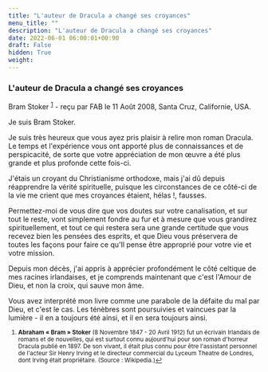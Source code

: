 ```yaml
---
title: "L'auteur de Dracula a changé ses croyances"
menu_title: ""
description: "L'auteur de Dracula a changé ses croyances"
date: 2022-06-01 06:00:01+00:90
draft: False
hidden: True
weight:
---
```

### L'auteur de Dracula a changé ses croyances

Bram Stoker <sup id="a1">[1](#f1)</sup> - reçu par FAB le 11 Août 2008, Santa Cruz, Californie, USA.

Je suis Bram Stoker.

Je suis très heureux que vous ayez pris plaisir à relire mon roman Dracula. Le temps et l'expérience vous ont apporté plus de connaissances et de perspicacité, de sorte que votre appréciation de mon œuvre a été plus grande et plus profonde cette fois-ci.

J'étais un croyant du Christianisme orthodoxe, mais j'ai dû depuis réapprendre la vérité spirituelle, puisque les circonstances de ce côté-ci de la vie me crient que mes croyances étaient, hélas !, fausses.

Permettez-moi de vous dire que vos doutes sur votre canalisation, et sur tout le reste, vont simplement fondre au fur et à mesure que vous grandirez spirituellement, et tout ce qui restera sera une grande certitude que vous recevez bien les pensées des esprits, et que Dieu vous préservera de toutes les façons pour faire ce qu'Il pense être approprié pour votre vie et votre mission.

Depuis mon décès, j'ai appris à apprécier profondément le côté celtique de mes racines irlandaises, et je comprends maintenant que c'est l'Amour de Dieu, et non la croix, qui sauve mon âme.

Vous avez interprété mon livre comme une parabole de la défaite du mal par Dieu, et c'est le cas. Les ténèbres sont poursuivies et vaincues par la lumière - il en a toujours été ainsi, et il en sera toujours ainsi.
<small>

1. <large id="f1"> **Abraham « Bram » Stoker** (8 Novembre 1847 - 20 Avril 1912) fut un écrivain Irlandais de romans et de nouvelles, qui est surtout connu aujourd'hui pour son roman d'horreur Dracula publié en 1897. De son vivant, il était plus connu pour être l'assistant personnel de l'acteur Sir Henry Irving et le directeur commercial du Lyceum Theatre de Londres, dont Irving était propriétaire. (Source : Wikipedia.)[↩](#a1)

